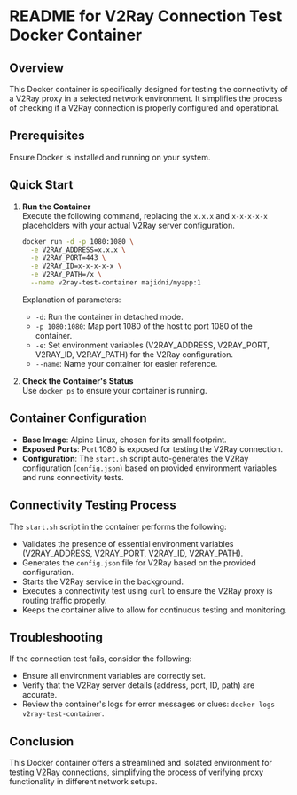 # README for V2Ray Connection Test Docker Container

## Overview
This Docker container is specifically designed for testing the connectivity of a V2Ray proxy in a selected network environment. It simplifies the process of checking if a V2Ray connection is properly configured and operational.

## Prerequisites
Ensure Docker is installed and running on your system.

## Quick Start

1. **Run the Container**  
   Execute the following command, replacing the `x.x.x` and `x-x-x-x-x` placeholders with your actual V2Ray server configuration.

    ```bash
    docker run -d -p 1080:1080 \
      -e V2RAY_ADDRESS=x.x.x \
      -e V2RAY_PORT=443 \
      -e V2RAY_ID=x-x-x-x-x \
      -e V2RAY_PATH=/x \
      --name v2ray-test-container majidni/myapp:1
    ```

    Explanation of parameters:
    - `-d`: Run the container in detached mode.
    - `-p 1080:1080`: Map port 1080 of the host to port 1080 of the container.
    - `-e`: Set environment variables (V2RAY_ADDRESS, V2RAY_PORT, V2RAY_ID, V2RAY_PATH) for the V2Ray configuration.
    - `--name`: Name your container for easier reference.

2. **Check the Container's Status**  
   Use `docker ps` to ensure your container is running.

## Container Configuration
- **Base Image**: Alpine Linux, chosen for its small footprint.
- **Exposed Ports**: Port 1080 is exposed for testing the V2Ray connection.
- **Configuration**: The `start.sh` script auto-generates the V2Ray configuration (`config.json`) based on provided environment variables and runs connectivity tests.

## Connectivity Testing Process
The `start.sh` script in the container performs the following:
- Validates the presence of essential environment variables (V2RAY_ADDRESS, V2RAY_PORT, V2RAY_ID, V2RAY_PATH).
- Generates the `config.json` file for V2Ray based on the provided configuration.
- Starts the V2Ray service in the background.
- Executes a connectivity test using `curl` to ensure the V2Ray proxy is routing traffic properly.
- Keeps the container alive to allow for continuous testing and monitoring.

## Troubleshooting
If the connection test fails, consider the following:
- Ensure all environment variables are correctly set.
- Verify that the V2Ray server details (address, port, ID, path) are accurate.
- Review the container's logs for error messages or clues: `docker logs v2ray-test-container`.

## Conclusion
This Docker container offers a streamlined and isolated environment for testing V2Ray connections, simplifying the process of verifying proxy functionality in different network setups.